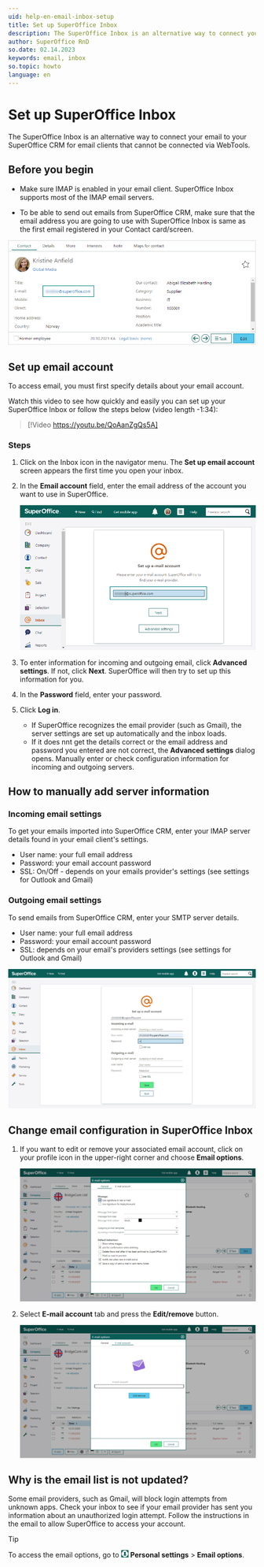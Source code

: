 ```yaml
---
uid: help-en-email-inbox-setup
title: Set up SuperOffice Inbox
description: The SuperOffice Inbox is an alternative way to connect your email to your SuperOffice CRM for email clients that cannot be connected via WebTools. Learn how to set it up and log in for the first time.
author: SuperOffice RnD
so.date: 02.14.2023
keywords: email, inbox
so.topic: howto
language: en
---
```


# Set up SuperOffice Inbox

The SuperOffice Inbox is an alternative way to connect your email to your SuperOffice CRM for email clients that cannot be connected via WebTools.

## Before you begin

* Make sure IMAP is enabled in your email client. SuperOffice Inbox supports most of the IMAP email servers.

* To be able to send out emails from SuperOffice CRM, make sure that the email address you are going to use with SuperOffice Inbox is same as the first email registered in your Contact card/screen.

![You can check which email you have registered in your Contact card -screenshot][img2]

## Set up email account

To access email, you must first specify details about your email account.

Watch this video to see how quickly and easily you can set up your SuperOffice Inbox or follow the steps below (video length -1:34):

<!-- markdownlint-disable-next-line MD034 DOCSMD007 -->
> [!Video https://youtu.be/QoAanZgQs5A]

### Steps

1. Click on the Inbox icon in the navigator menu. The **Set up email account** screen appears the first time you open your inbox.

1. In the **Email account** field, enter the email address of the account you want to use in SuperOffice.

    ![x -screenshot][img3]

1. To enter information for incoming and outgoing email, click **Advanced settings**. If not, click **Next**. SuperOffice will then try to set up this information for you.

1. In the **Password** field, enter your password.

1. Click **Log in**.

    * If SuperOffice recognizes the email provider (such as Gmail), the server settings are set up automatically and the inbox loads.
    * If it does nnt get the details correct or the email address and password you entered are not correct, the **Advanced settings** dialog opens. Manually enter or check configuration information for incoming and outgoing servers.

## How to manually add server information

### Incoming email settings

To get your emails imported into SuperOffice CRM, enter your IMAP server details found in your email client's settings.

* User name: your full email address
* Password: your email account password
* SSL: On/Off - depends on your emails provider's settings (see settings for Outlook and Gmail)

### Outgoing email settings

To send emails from SuperOffice CRM, enter your SMTP server details.

* User name: your full email address
* Password: your email account password
* SSL: depends on your email's providers settings (see settings for Outlook and Gmail)

![Advanced settings - go to Inbox to manually add correct email server information -screenshot][img4]

## Change email configuration in SuperOffice Inbox

1. If you want to edit or remove your associated email account, click on your profile icon in the upper-right corner and choose **Email options**.

    ![Email options -screenshot][img5]

1. Select **E-mail account** tab and press the **Edit/remove** button.

    ![Email options -screenshot][img6]

## Why is the email list is not updated?

Some email providers, such as Gmail, will block login attempts from unknown apps. Check your inbox to see if your email provider has sent you information about an unauthorized login attempt. Follow the instructions in the email to allow SuperOffice to access your account.

> [!TIP]
> To access the email options, go to ![icon][img1] **Personal settings** > **Email options**.

<!-- Referenced links -->

<!-- Referenced images -->
[img1]: ../../../../media/icons/personal-settings-small.png
[img2]: media/getstarted-contact-mycontactcard.png
[img3]: media/getstarted-inbox-login.png
[img4]: media/so-inbox-advanced-settings.png
[img5]: media/email-options-general.png
[img6]: media/email-options-account.png
